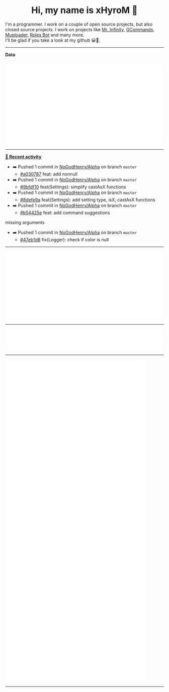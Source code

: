 <p align="center">
    <!-- <img src="https://avatars.githubusercontent.com/u/56601352" width="192" alt="hyro's pfp" /> -->
    <h1 align="center">Hi, my name is xHyroM 👋</h1>
</p>

I'm a programmer. I work on a couple of open source projects, but also closed source projects. I work on projects like [Mr. Infinity](https://discord.com/oauth2/authorize?client_id=720321585625694239&scope=bot%20applications.commands&permissions=8&redirect_uri=https://blobs.gq/imanager&prompt=consent&response_type=code), [GCommands](https://github.com/Garlic-Team/GCommands), [Muploader](https://github.com/xHyroM/Muploader), [Roles Bot](https://github.com/xHyroM/roles-bot) and many more.  
I'll be glad if you take a look at my github 😀👀.

___
**Data**

<img src="https://github.com/xHyroM/xHyroM/blob/master/.cache/base.svg">

___

**[📰 Recent activity](https://github.com/xHyroM)**
* ➡️ Pushed 1 commit in [NoGodHenry/Alpha](https://github.com/NoGodHenry/Alpha) on branch `master`
  * [#a030787](https://github.com/NoGodHenry/Alpha/commit/a030787) feat: add nonnull
* ➡️ Pushed 1 commit in [NoGodHenry/Alpha](https://github.com/NoGodHenry/Alpha) on branch `master`
  * [#9bfdf10](https://github.com/NoGodHenry/Alpha/commit/9bfdf10) feat(Settings): simplify castAsX functions
* ➡️ Pushed 1 commit in [NoGodHenry/Alpha](https://github.com/NoGodHenry/Alpha) on branch `master`
  * [#8defe9a](https://github.com/NoGodHenry/Alpha/commit/8defe9a) feat(Settings): add setting type, isX, castAsX functions
* ➡️ Pushed 1 commit in [NoGodHenry/Alpha](https://github.com/NoGodHenry/Alpha) on branch `master`
  * [#b54425e](https://github.com/NoGodHenry/Alpha/commit/b54425e) feat: add command suggestions

missing arguments
* ➡️ Pushed 1 commit in [NoGodHenry/Alpha](https://github.com/NoGodHenry/Alpha) on branch `master`
  * [#47eb1d8](https://github.com/NoGodHenry/Alpha/commit/47eb1d8) fix(Logger): check if color is null


___

<img src="https://github.com/xHyroM/xHyroM/blob/master/.cache/isocalendar.svg">

___

<img src="https://github.com/xHyroM/xHyroM/blob/master/.cache/languages.svg">

___

<img src="https://github.com/xHyroM/xHyroM/blob/master/.cache/achievements.svg">

___
